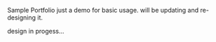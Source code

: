 Sample Portfolio
just a demo for basic usage. will be updating and re-designing it.

design in progess...
